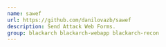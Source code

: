 ```yaml
---
name: sawef
url: https://github.com/danilovazb/sawef
description: Send Attack Web Forms.
group: blackarch blackarch-webapp blackarch-recon
---
```

